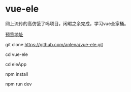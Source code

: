 # vue-ele
网上流传的高仿饿了吗项目，闲暇之余完成，学习vue全家桶。

[预览地址](https://anlena.github.io/vue-ele/)

git clone https://github.com/anlena/vue-ele.git

cd vue-ele

cd eleApp

npm install

npm run dev